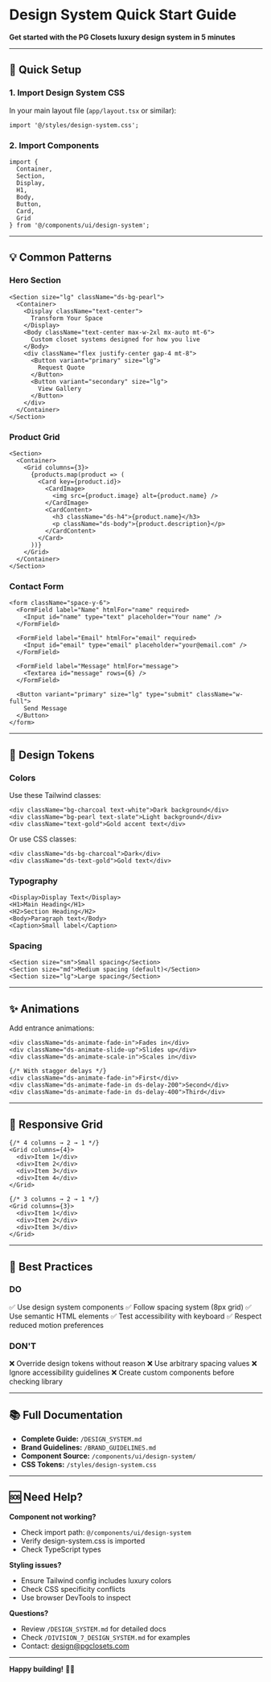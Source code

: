# Design System Quick Start Guide

**Get started with the PG Closets luxury design system in 5 minutes**

---

## 🚀 Quick Setup

### 1. Import Design System CSS

In your main layout file (`app/layout.tsx` or similar):

```tsx
import '@/styles/design-system.css';
```

### 2. Import Components

```tsx
import {
  Container,
  Section,
  Display,
  H1,
  Body,
  Button,
  Card,
  Grid
} from '@/components/ui/design-system';
```

---

## 💡 Common Patterns

### Hero Section

```tsx
<Section size="lg" className="ds-bg-pearl">
  <Container>
    <Display className="text-center">
      Transform Your Space
    </Display>
    <Body className="text-center max-w-2xl mx-auto mt-6">
      Custom closet systems designed for how you live
    </Body>
    <div className="flex justify-center gap-4 mt-8">
      <Button variant="primary" size="lg">
        Request Quote
      </Button>
      <Button variant="secondary" size="lg">
        View Gallery
      </Button>
    </div>
  </Container>
</Section>
```

### Product Grid

```tsx
<Section>
  <Container>
    <Grid columns={3}>
      {products.map(product => (
        <Card key={product.id}>
          <CardImage>
            <img src={product.image} alt={product.name} />
          </CardImage>
          <CardContent>
            <h3 className="ds-h4">{product.name}</h3>
            <p className="ds-body">{product.description}</p>
          </CardContent>
        </Card>
      ))}
    </Grid>
  </Container>
</Section>
```

### Contact Form

```tsx
<form className="space-y-6">
  <FormField label="Name" htmlFor="name" required>
    <Input id="name" type="text" placeholder="Your name" />
  </FormField>

  <FormField label="Email" htmlFor="email" required>
    <Input id="email" type="email" placeholder="your@email.com" />
  </FormField>

  <FormField label="Message" htmlFor="message">
    <Textarea id="message" rows={6} />
  </FormField>

  <Button variant="primary" size="lg" type="submit" className="w-full">
    Send Message
  </Button>
</form>
```

---

## 🎨 Design Tokens

### Colors

Use these Tailwind classes:

```tsx
<div className="bg-charcoal text-white">Dark background</div>
<div className="bg-pearl text-slate">Light background</div>
<div className="text-gold">Gold accent text</div>
```

Or use CSS classes:

```tsx
<div className="ds-bg-charcoal">Dark</div>
<div className="ds-text-gold">Gold text</div>
```

### Typography

```tsx
<Display>Display Text</Display>
<H1>Main Heading</H1>
<H2>Section Heading</H2>
<Body>Paragraph text</Body>
<Caption>Small label</Caption>
```

### Spacing

```tsx
<Section size="sm">Small spacing</Section>
<Section size="md">Medium spacing (default)</Section>
<Section size="lg">Large spacing</Section>
```

---

## ✨ Animations

Add entrance animations:

```tsx
<div className="ds-animate-fade-in">Fades in</div>
<div className="ds-animate-slide-up">Slides up</div>
<div className="ds-animate-scale-in">Scales in</div>

{/* With stagger delays */}
<div className="ds-animate-fade-in">First</div>
<div className="ds-animate-fade-in ds-delay-200">Second</div>
<div className="ds-animate-fade-in ds-delay-400">Third</div>
```

---

## 📱 Responsive Grid

```tsx
{/* 4 columns → 2 → 1 */}
<Grid columns={4}>
  <div>Item 1</div>
  <div>Item 2</div>
  <div>Item 3</div>
  <div>Item 4</div>
</Grid>

{/* 3 columns → 2 → 1 */}
<Grid columns={3}>
  <div>Item 1</div>
  <div>Item 2</div>
  <div>Item 3</div>
</Grid>
```

---

## 🎯 Best Practices

### DO
✅ Use design system components
✅ Follow spacing system (8px grid)
✅ Use semantic HTML elements
✅ Test accessibility with keyboard
✅ Respect reduced motion preferences

### DON'T
❌ Override design tokens without reason
❌ Use arbitrary spacing values
❌ Ignore accessibility guidelines
❌ Create custom components before checking library

---

## 📚 Full Documentation

- **Complete Guide:** `/DESIGN_SYSTEM.md`
- **Brand Guidelines:** `/BRAND_GUIDELINES.md`
- **Component Source:** `/components/ui/design-system/`
- **CSS Tokens:** `/styles/design-system.css`

---

## 🆘 Need Help?

**Component not working?**
- Check import path: `@/components/ui/design-system`
- Verify design-system.css is imported
- Check TypeScript types

**Styling issues?**
- Ensure Tailwind config includes luxury colors
- Check CSS specificity conflicts
- Use browser DevTools to inspect

**Questions?**
- Review `/DESIGN_SYSTEM.md` for detailed docs
- Check `/DIVISION_7_DESIGN_SYSTEM.md` for examples
- Contact: design@pgclosets.com

---

**Happy building!** 🎨✨

